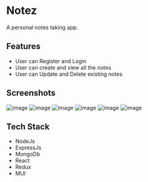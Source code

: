 
# Notez

A personal notes taking app.

## Features

- User can Register and Login
- User can create and view all the notes
- User can Update and Delete existing notes



## Screenshots

![image](https://user-images.githubusercontent.com/120082922/211566762-2a443186-7edc-4875-89d8-4c87cc8e01a5.png)
![image](https://user-images.githubusercontent.com/120082922/211567064-e7f10446-deba-4799-8b92-3886597dc02d.png)
![image](https://user-images.githubusercontent.com/120082922/211567262-96f8a11b-5681-414f-9cae-ab352af8a6fe.png)
![image](https://user-images.githubusercontent.com/120082922/211567513-6c664aff-8a9a-499e-9985-61affeb8f9e1.png)
![image](https://user-images.githubusercontent.com/120082922/211567626-ce3db2c4-652a-4337-9532-4d88e15fc67f.png)
![image](https://user-images.githubusercontent.com/120082922/211567954-17093abb-f3b1-4189-abea-4faf82abc626.png)

## Tech Stack
- NodeJs
- ExpressJs
- MongoDb
- React
- Redux
- MUI

